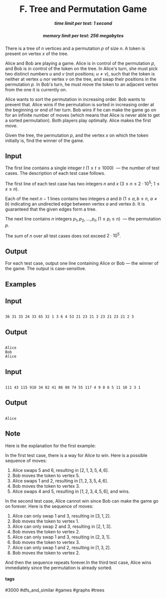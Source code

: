 <h1 style='text-align: center;'> F. Tree and Permutation Game</h1>

<h5 style='text-align: center;'>time limit per test: 1 second</h5>
<h5 style='text-align: center;'>memory limit per test: 256 megabytes</h5>

There is a tree of $n$ vertices and a permutation $p$ of size $n$. A token is present on vertex $x$ of the tree.

Alice and Bob are playing a game. Alice is in control of the permutation $p$, and Bob is in control of the token on the tree. In Alice's turn, she must pick two distinct numbers $u$ and $v$ (not positions; $u \neq v$), such that the token is neither at vertex $u$ nor vertex $v$ on the tree, and swap their positions in the permutation $p$. In Bob's turn, he must move the token to an adjacent vertex from the one it is currently on.

Alice wants to sort the permutation in increasing order. Bob wants to prevent that. Alice wins if the permutation is sorted in increasing order at the beginning or end of her turn. Bob wins if he can make the game go on for an infinite number of moves (which means that Alice is never able to get a sorted permutation). Both players play optimally. Alice makes the first move.

Given the tree, the permutation $p$, and the vertex $x$ on which the token initially is, find the winner of the game.

## Input

The first line contains a single integer $t$ ($1 \le t \le 1000$)  — the number of test cases. The description of each test case follows.

The first line of each test case has two integers $n$ and $x$ ($3 \leq n \leq 2 \cdot 10^5$; $1 \leq x \leq n$).

Each of the next $n-1$ lines contains two integers $a$ and $b$ ($1 \le a, b \le n$, $a \neq b$) indicating an undirected edge between vertex $a$ and vertex $b$. It is guaranteed that the given edges form a tree.

The next line contains $n$ integers $p_1, p_2, \ldots, p_n$ ($1 \le p_i \le n$)  — the permutation $p$.

The sum of $n$ over all test cases does not exceed $2 \cdot 10^5$.

## Output

For each test case, output one line containing Alice or Bob — the winner of the game. The output is case-sensitive.

## Examples

## Input


```

36 31 33 24 33 65 32 1 3 6 4 53 21 23 21 3 23 21 23 21 2 3
```
## Output


```

Alice
Bob
Alice

```
## Input


```

111 43 115 910 34 82 41 86 88 74 55 117 4 9 8 6 5 11 10 2 3 1
```
## Output


```

Alice

```
## Note

Here is the explanation for the first example:

In the first test case, there is a way for Alice to win. Here is a possible sequence of moves: 

1. Alice swaps $5$ and $6$, resulting in $[2,1,3,5,4,6]$.
2. Bob moves the token to vertex $5$.
3. Alice swaps $1$ and $2$, resulting in $[1,2,3,5,4,6]$.
4. Bob moves the token to vertex $3$.
5. Alice swaps $4$ and $5$, resulting in $[1,2,3,4,5,6]$, and wins.

In the second test case, Alice cannot win since Bob can make the game go on forever. Here is the sequence of moves: 

1. Alice can only swap $1$ and $3$, resulting in $[3,1,2]$.
2. Bob moves the token to vertex $1$.
3. Alice can only swap $2$ and $3$, resulting in $[2,1,3]$.
4. Bob moves the token to vertex $2$.
5. Alice can only swap $1$ and $3$, resulting in $[2,3,1]$.
6. Bob moves the token to vertex $3$.
7. Alice can only swap $1$ and $2$, resulting in $[1,3,2]$.
8. Bob moves the token to vertex $2$.

 And then the sequence repeats forever.In the third test case, Alice wins immediately since the permutation is already sorted.



#### tags 

#3000 #dfs_and_similar #games #graphs #trees 